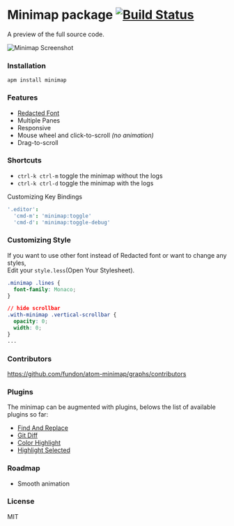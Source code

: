 # Minimap package [![Build Status](https://travis-ci.org/fundon/atom-minimap.svg?branch=master)](https://travis-ci.org/fundon/atom-minimap)

A preview of the full source code.

![Minimap Screenshot](https://github.com/fundon/atom-minimap/blob/master/screenshot.png?raw=true)

### Installation

```
apm install minimap
```

### Features

* [Redacted Font][]
* Multiple Panes
* Responsive
* Mouse wheel and click-to-scroll _(no animation)_
* Drag-to-scroll

### Shortcuts

* `ctrl-k ctrl-m` toggle the minimap without the logs
* `ctrl-k ctrl-d` toggle the minimap with the logs

Customizing Key Bindings

```cson
'.editor':
  'cmd-m': 'minimap:toggle'
  'cmd-d': 'minimap:toggle-debug'
```

### Customizing Style

If you want to use other font instead of Redacted font or want to change any styles,   
Edit your `style.less`(Open Your Stylesheet).

```css
.minimap .lines {
  font-family: Monaco;
}

// hide scrollbar
.with-minimap .vertical-scrollbar {
  opacity: 0;
  width: 0;
}
...
```


### Contributors

https://github.com/fundon/atom-minimap/graphs/contributors

### Plugins

The minimap can be augmented with plugins, belows the list of available plugins so far:

  * [Find And Replace](https://atom.io/packages/minimap-find-and-replace)
  * [Git Diff](https://atom.io/packages/minimap-git-diff)
  * [Color Highlight](https://atom.io/packages/minimap-color-highlight)
  * [Highlight Selected](https://atom.io/packages/minimap-highlight-selected)

### Roadmap

* Smooth animation

### License

MIT

[Redacted Font]: https://github.com/christiannaths/Redacted-Font
